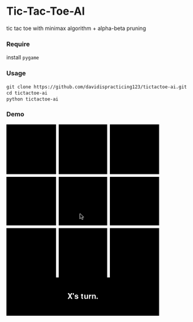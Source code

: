 # Tic-Tac-Toe-AI
tic tac toe with minimax algorithm + alpha-beta pruning

### Require
install `pygame`

### Usage
```
git clone https://github.com/davidispracticing123/tictactoe-ai.git
cd tictactoe-ai
python tictactoe-ai
```

### Demo
<img src="demo.gif" width="400">